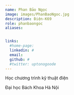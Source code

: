 ```yaml
---
name: Phan Bảo Ngọc
image: images/PhanBaoNgoc.jpg
description: Điện-K69
role: phanbaongoc
aliases:


links:
  #home-page: 
  linkedin: #
  email: 
  github: #
  #twitter: uptonogoode
---
```


Học chương trình kỹ thuật điện

Đại học Bách Khoa Hà Nội
